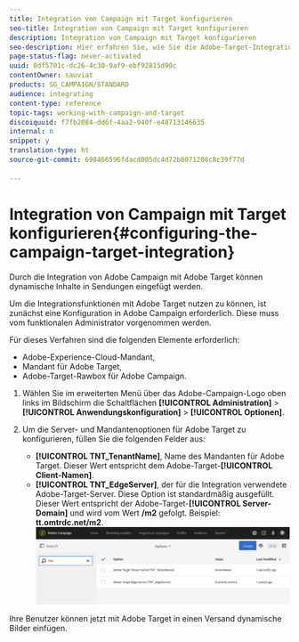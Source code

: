 ```yaml
---
title: Integration von Campaign mit Target konfigurieren
seo-title: Integration von Campaign mit Target konfigurieren
description: Integration von Campaign mit Target konfigurieren
seo-description: Hier erfahren Sie, wie Sie die Adobe-Target-Integration konfigurieren müssen, um dynamischen Inhalt in Adobe Campaign verwenden zu können.
page-status-flag: never-activated
uuid: 0df5701c-dc26-4c30-9af9-ebf92815d90c
contentOwner: sauviat
products: SG_CAMPAIGN/STANDARD
audience: integrating
content-type: reference
topic-tags: working-with-campaign-and-target
discoiquuid: f7fb2084-dd6f-4aa2-940f-e48713146635
internal: n
snippet: y
translation-type: ht
source-git-commit: 698466596fdacd005dc4d72b8071208c8c39f77d

---
```



# Integration von Campaign mit Target konfigurieren{#configuring-the-campaign-target-integration}

Durch die Integration von Adobe Campaign mit Adobe Target können dynamische Inhalte in Sendungen eingefügt werden.

Um die Integrationsfunktionen mit Adobe Target nutzen zu können, ist zunächst eine Konfiguration in Adobe Campaign erforderlich. Diese muss vom funktionalen Administrator vorgenommen werden.

Für dieses Verfahren sind die folgenden Elemente erforderlich:

* Adobe-Experience-Cloud-Mandant,
* Mandant für Adobe Target,
* Adobe-Target-Rawbox für Adobe Campaign.

1. Wählen Sie im erweiterten Menü über das Adobe-Campaign-Logo oben links im Bildschirm die Schaltflächen **[!UICONTROL Administration]** &gt; **[!UICONTROL Anwendungskonfiguration]** &gt; **[!UICONTROL Optionen]**.
1. Um die Server- und Mandantenoptionen für Adobe Target zu konfigurieren, füllen Sie die folgenden Felder aus:

   * **[!UICONTROL TNT_TenantName]**, Name des Mandanten für Adobe Target. Dieser Wert entspricht dem Adobe-Target-**[!UICONTROL Client-Namen]**.
   * **[!UICONTROL TNT_EdgeServer]**, der für die Integration verwendete Adobe-Target-Server. Diese Option ist standardmäßig ausgefüllt. Dieser Wert entspricht der Adobe-Target-**[!UICONTROL Server-Domain]** und wird vom Wert **/m2** gefolgt. Beispiel: **tt.omtrdc.net/m2**.
   ![](assets/tar_options.png)

Ihre Benutzer können jetzt mit Adobe Target in einen Versand dynamische Bilder einfügen.
